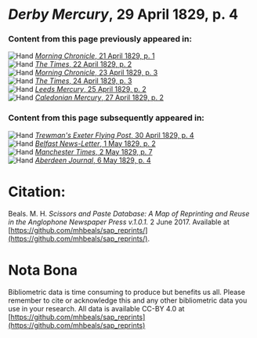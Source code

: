 # *Derby Mercury*, 29 April 1829, p. 4  
  
### Content from this page previously appeared in:  
![Hand](http://scissorsandpaste.net/wp-content/uploads/2017/06/smallhandpointer.png) [*Morning Chronicle*, 21 April 1829, p. 1](https://mhbeals.github.io/sap_html/Morning-Chronicle/Morning-Chronicle-21-April-1829-p-1)  
![Hand](http://scissorsandpaste.net/wp-content/uploads/2017/06/smallhandpointer.png) [*The Times*, 22 April 1829, p. 2](https://mhbeals.github.io/sap_html/The-Times/The-Times-22-April-1829-p-2)  
![Hand](http://scissorsandpaste.net/wp-content/uploads/2017/06/smallhandpointer.png) [*Morning Chronicle*, 23 April 1829, p. 3](https://mhbeals.github.io/sap_html/Morning-Chronicle/Morning-Chronicle-23-April-1829-p-3)  
![Hand](http://scissorsandpaste.net/wp-content/uploads/2017/06/smallhandpointer.png) [*The Times*, 24 April 1829, p. 3](https://mhbeals.github.io/sap_html/The-Times/The-Times-24-April-1829-p-3)  
![Hand](http://scissorsandpaste.net/wp-content/uploads/2017/06/smallhandpointer.png) [*Leeds Mercury*, 25 April 1829, p. 2](https://mhbeals.github.io/sap_html/Leeds-Mercury/Leeds-Mercury-25-April-1829-p-2)  
![Hand](http://scissorsandpaste.net/wp-content/uploads/2017/06/smallhandpointer.png) [*Caledonian Mercury*, 27 April 1829, p. 2](https://mhbeals.github.io/sap_html/Caledonian-Mercury/Caledonian-Mercury-27-April-1829-p-2)  
  
### Content from this page subsequently appeared in:  
![Hand](http://scissorsandpaste.net/wp-content/uploads/2017/06/smallhandpointer.png) [*Trewman's Exeter Flying Post*, 30 April 1829, p. 4](https://mhbeals.github.io/sap_html/Trewman's-Exeter-Flying-Post/Trewman's-Exeter-Flying-Post-30-April-1829-p-4)  
![Hand](http://scissorsandpaste.net/wp-content/uploads/2017/06/smallhandpointer.png) [*Belfast News-Letter*, 1 May 1829, p. 2](https://mhbeals.github.io/sap_html/Belfast-News-Letter/Belfast-News-Letter-1-May-1829-p-2)  
![Hand](http://scissorsandpaste.net/wp-content/uploads/2017/06/smallhandpointer.png) [*Manchester Times*, 2 May 1829, p. 7](https://mhbeals.github.io/sap_html/Manchester-Times/Manchester-Times-2-May-1829-p-7)  
![Hand](http://scissorsandpaste.net/wp-content/uploads/2017/06/smallhandpointer.png) [*Aberdeen Journal*, 6 May 1829, p. 4](https://mhbeals.github.io/sap_html/Aberdeen-Journal/Aberdeen-Journal-6-May-1829-p-4)  


# Citation: 

Beals. M. H. *Scissors and Paste Database: A Map of Reprinting and Reuse in the Anglophone Newspaper Press v.1.0.1.* 2 June 2017. Available at [https://github.com/mhbeals/sap_reprints/](https://github.com/mhbeals/sap_reprints/). 

# Nota Bona

Bibliometric data is time consuming to produce but benefits us all. Please remember to cite or acknowledge this and any other bibliometric data you use in your research. All data is available CC-BY 4.0 at [https://github.com/mhbeals/sap_reprints](https://github.com/mhbeals/sap_reprints)